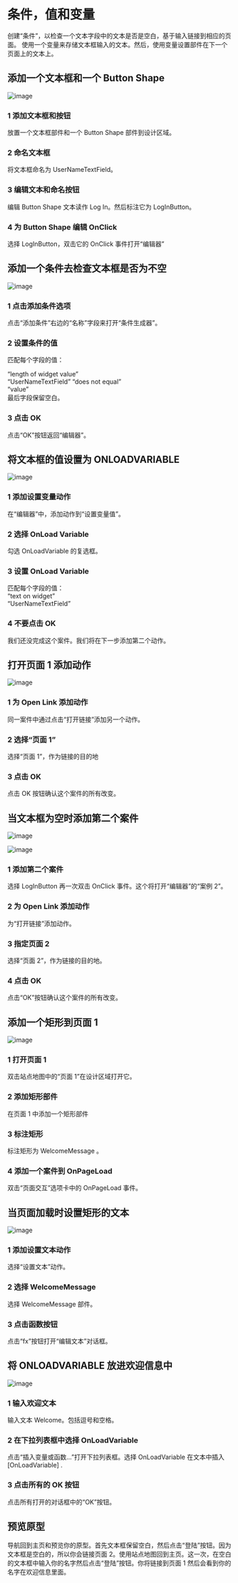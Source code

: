# 条件，值和变量
创建“条件”，以检查一个文本字段中的文本是否是空白，基于输入链接到相应的页面。 使用一个变量来存储文本框输入的文本。然后，使用变量设置部件在下一个页面上的文本上。

## 添加一个文本框和一个 Button Shape 
![image](images/conditionsvv1.png)
### 1 添加文本框和按钮
放置一个文本框部件和一个 Button Shape 部件到设计区域。
### 2 命名文本框
将文本框命名为 UserNameTextField。
### 3 编辑文本和命名按钮
编辑 Button Shape 文本读作 Log In。然后标注它为 LogInButton。
### 4 为 Button Shape 编辑 OnClick 
选择 LogInButton，双击它的 OnClick 事件打开“编辑器”

## 添加一个条件去检查文本框是否为不空
![image](images/conditionsvv2.png)
### 1 点击添加条件选项
点击“添加条件”右边的“名称”字段来打开“条件生成器”。
### 2 设置条件的值
匹配每个字段的值：
  
“length of widget value”  
“UserNameTextField”
“does not equal”  
“value”  
最后字段保留空白。
### 3 点击 OK 
点击“OK”按钮返回“编辑器”。


## 将文本框的值设置为 ONLOADVARIABLE 
![image](images/conditionsvv3.png)
### 1 添加设置变量动作
在“编辑器”中，添加动作到“设置变量值”。
### 2 选择 OnLoad Variable
勾选 OnLoadVariable 的复选框。
### 3 设置 OnLoad Variable
匹配每个字段的值：  
“text on widget”  
“UserNameTextField”  
### 4 不要点击 OK 
我们还没完成这个案件。我们将在下一步添加第二个动作。


## 打开页面 1 添加动作 
![image](images/conditionsvv4.png)
### 1 为 Open Link 添加动作
同一案件中通过点击“打开链接”添加另一个动作。
### 2 选择“页面 1”
选择“页面 1”，作为链接的目的地
### 3 点击 OK 
点击 OK 按钮确认这个案件的所有改变。


## 当文本框为空时添加第二个案件 
![image](images/conditionsvv5-1.png)

![image](images/conditionsvv5-2.png)
### 1 添加第二个案件
选择 LogInButton 再一次双击 OnClick 事件。这个将打开“编辑器”的“案例 2”。
### 2 为 Open Link 添加动作
为“打开链接”添加动作。
### 3 指定页面 2
选择“页面 2”，作为链接的目的地。
### 4 点击 OK
点击“OK”按钮确认这个案件的所有改变。


## 添加一个矩形到页面 1
![image](images/conditionsvv6.png)
### 1 打开页面 1
双击站点地图中的“页面 1”在设计区域打开它。
### 2 添加矩形部件
在页面 1 中添加一个矩形部件
### 3 标注矩形
标注矩形为 WelcomeMessage 。
### 4 添加一个案件到 OnPageLoad 
双击“页面交互”选项卡中的 OnPageLoad 事件。


## 当页面加载时设置矩形的文本
![image](images/conditionsvv7.png)
### 1 添加设置文本动作
选择“设置文本”动作。
### 2 选择 WelcomeMessage
选择 WelcomeMessage 部件。
### 3 点击函数按钮
点击“fx”按钮打开“编辑文本”对话框。


## 将 ONLOADVARIABLE 放进欢迎信息中
![image](images/conditionsvv8.png)
### 1 输入欢迎文本
输入文本 Welcome。包括逗号和空格。
### 2 在下拉列表框中选择 OnLoadVariable 
点击“插入变量或函数...”打开下拉列表框。选择 OnLoadVariable 在文本中插入 [OnLoadVariable] .
### 3 点击所有的 OK 按钮
点击所有打开的对话框中的“OK”按钮。

## 预览原型
导航回到主页和预览你的原型。首先文本框保留空白，然后点击“登陆”按钮。因为文本框是空白的，所以你会链接页面 2。使用站点地图回到主页。这一次，在空白的文本框中输入你的名字然后点击“登陆”按钮。你将链接到页面 1 然后会看到你的名字在欢迎信息里面。